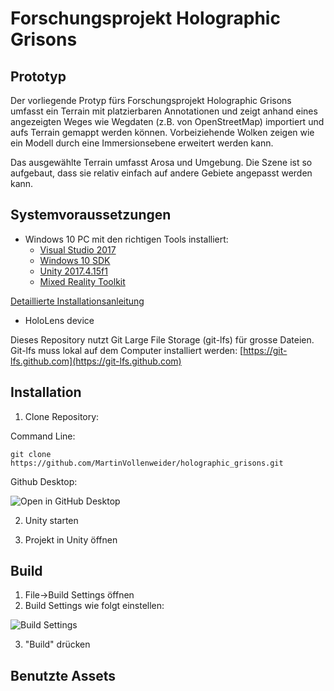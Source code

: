 # Forschungsprojekt Holographic Grisons

## Prototyp

Der vorliegende Protyp fürs Forschungsprojekt Holographic Grisons umfasst ein Terrain mit platzierbaren Annotationen und zeigt anhand eines angezeigten Weges wie Wegdaten (z.B. von OpenStreetMap) importiert und aufs Terrain gemappt werden können. Vorbeiziehende Wolken zeigen wie ein Modell durch eine Immersionsebene erweitert werden kann.

Das ausgewählte Terrain umfasst Arosa und Umgebung. Die Szene ist so aufgebaut, dass sie relativ einfach auf andere Gebiete angepasst werden kann. 

## Systemvoraussetzungen

- Windows 10 PC mit den richtigen Tools installiert:
  - [Visual Studio 2017](https://visualstudio.microsoft.com/downloads/)
  - [Windows 10 SDK](https://developer.microsoft.com/en-US/windows/downloads/windows-10-sdk)
  - [Unity 2017.4.15f1](https://unity3d.com/unity/qa/lts-releases)
  - [Mixed Reality Toolkit](https://github.com/Microsoft/MixedRealityToolkit-Unity/blob/master/README.md)
  
[Detaillierte Installationsanleitung](https://docs.microsoft.com/en-us/windows/mixed-reality/install-the-tools)
- HoloLens device 

Dieses Repository nutzt Git Large File Storage (git-lfs) für grosse Dateien. Git-lfs muss lokal auf dem Computer installiert werden: [https://git-lfs.github.com](https://git-lfs.github.com)

## Installation

1) Clone Repository:

Command Line: 
```
git clone https://github.com/MartinVollenweider/holographic_grisons.git
```

Github Desktop:


![Open in GitHub Desktop](https://user-images.githubusercontent.com/6608578/51750981-f6997e00-20b3-11e9-8ae5-b138ca46a3b9.png)

2) Unity starten

3) Projekt in Unity öffnen


## Build

1) File->Build Settings öffnen
2) Build Settings wie folgt einstellen:

![Build Settings](https://user-images.githubusercontent.com/6608578/51751697-c652df00-20b5-11e9-8e6d-076ddb9967e2.jpg)

3) "Build" drücken

## Benutzte Assets

